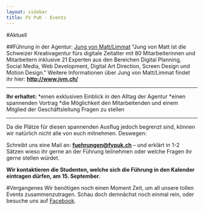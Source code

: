 ```yaml
---
layout: sidebar
title: FV PuK - Events
---
```


#Aktuell

##Führung in der Agentur: <a href="http://jvm.ch/">Jung von Matt/Limmat</a>
"Jung von Matt ist die Schweizer Kreativagentur fürs digitale Zeitalter mit 80 Mitarbeiterinnen und Mitarbeitern inklusive 21 Experten aus den Bereichen Digital Planning, Social Media, Web Development, Digital Art Direction, Screen Design und Motion Design."
Weitere Informationen über Jung von Matt/Limmat findet ihr hier: **http://www.jvm.ch/**

---

**Ihr erhaltet:**
*einen exklusiven Einblick in den Alltag der Agentur
*einen spannenden Vortrag
*die Möglichkeit den Mitarbeitenden und einem Mitglied der Geschäftsleitung Fragen zu stellen

---

Da die Plätze für diesen spannenden Ausflug jedoch begrenzt sind, können wir natürlich nicht alle von euch mitnehmen. Deswegen:

Schreibt uns eine Mail an: **fuehrungen@fvpuk.ch** – und erklärt in 1-2 Sätzen wieso ihr gerne an der Führung teilnehmen oder welche Fragen ihr gerne stellen würdet.


**Wir kontaktieren die Studenten, welche sich die Führung in den Kalender eintragen dürfen, am 15. September.**



#Vergangenes
Wir benötigen noch einen Moment Zeit, um all unsere tollen Events zusammenzutragen.
Schau doch demnächst noch einmal rein, oder besuche uns auf <a href="https://www.facebook.com/pages/Publizistik-UZH/193718193222" target="_blank">Facebook</a>.

